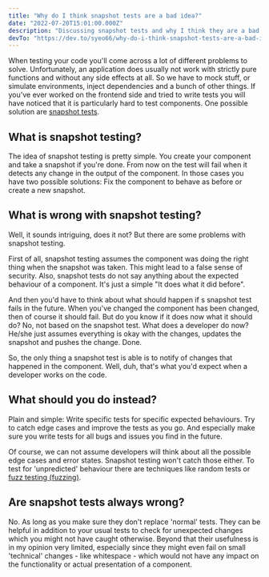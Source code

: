 ```yaml
---
title: "Why do I think snapshot tests are a bad idea?"
date: "2022-07-20T15:01:00.000Z"
description: "Discussing snapshot tests and why I think they are a bad idea. And what you should do instead."
devTo: "https://dev.to/syeo66/why-do-i-think-snapshot-tests-are-a-bad-idea-1imp"
---
```


When testing your code you'll come across a lot of different problems to solve. Unfortunately, an application does usually not work with strictly pure functions and without any side effects at all. So we have to mock stuff, or simulate environments, inject dependencies and a bunch of other things. If you've ever worked on the frontend side and tried to write tests you will have noticed that it is particularly hard to test components. One possible solution are [snapshot tests](https://jestjs.io/docs/snapshot-testing).

## What is snapshot testing?

The idea of snapshot testing is pretty simple. You create your component and take a snapshot if you're done. From now on the test will fail when it detects any change in the output of the component. In those cases you have two possible solutions: Fix the component to behave as before or create a new snapshot.

## What is wrong with snapshot testing?

Well, it sounds intriguing, does it not? But there are some problems with snapshot testing.

First of all, snapshot testing assumes the component was doing the right thing when the snapshot was taken. This might lead to a false sense of security. Also, snapshot tests do not say anything about the expected behaviour of a component. It's just a simple "It does what it did before".

And then you'd have to think about what should happen if s snapshot test fails in the future. When you've changed the component has been changed, then of course it should fail. But do you know if it does now what it should do? No, not based on the snapshot test. What does a developer do now? He/she just assumes everything is okay with the changes, updates the snapshot and pushes the change. Done.

So, the only thing a snapshot test is able is to notify of changes that happened in the component. Well, duh, that's what you'd expect when a developer works on the code.

## What should you do instead?

Plain and simple: Write specific tests for specific expected behaviours. Try to catch edge cases and improve the tests as you go. And especially make sure you write tests for all bugs and issues you find in the future.

Of course, we can not assume developers will think about all the possible edge cases and error states. Snapshot testing won't catch those either. To test for 'unpredicted' behaviour there are techniques like random tests or [fuzz testing (fuzzing)](https://en.wikipedia.org/wiki/Fuzzing).

## Are snapshot tests always wrong?

No. As long as you make sure they don't replace 'normal' tests. They can be helpful in addition to your usual tests to check for unexpected changes which you might not have caught otherwise. Beyond that their usefulness is in my opinion very limited, especially since they might even fail on small 'technical' changes - like whitespace - which would not have any impact on the functionality or actual presentation of a component.

